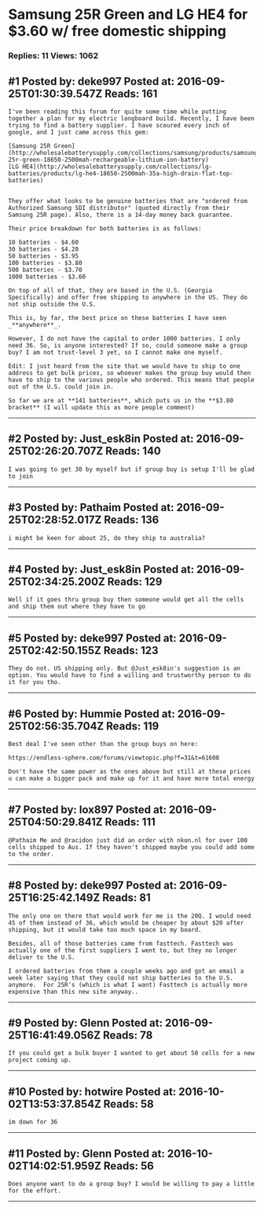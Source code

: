 # Samsung 25R Green and LG HE4 for $3.60 w/ free domestic shipping

### Replies: 11 Views: 1062

## \#1 Posted by: deke997 Posted at: 2016-09-25T01:30:39.547Z Reads: 161

```
I've been reading this forum for quite some time while putting together a plan for my electric longboard build. Recently, I have been trying to find a battery supplier. I have scoured every inch of google, and I just came across this gem:

[Samsung 25R Green](http://wholesalebatterysupply.com/collections/samsung/products/samsung-25r-green-18650-2500mah-rechargeable-lithium-ion-battery)
[LG HE4](http://wholesalebatterysupply.com/collections/lg-batteries/products/lg-he4-18650-2500mah-35a-high-drain-flat-top-batteries)


They offer what looks to be genuine batteries that are "ordered from Authorized Samsung SDI distributor" (quoted directly from their Samsung 25R page). Also, there is a 14-day money back guarantee. 

Their price breakdown for both batteries is as follows:

10 batteries - $4.60
30 batteries - $4.20
50 batteries - $3.95
100 batteries - $3.80
500 batteries - $3.70
1000 batteries - $3.60

On top of all of that, they are based in the U.S. (Georgia Specifically) and offer free shipping to anywhere in the US. They do not ship outside the U.S.

This is, by far, the best price on these batteries I have seen _**anywhere**_.

However, I do not have the capital to order 1000 batteries. I only need 36. So, is anyone interested? If so, could someone make a group buy? I am not trust-level 3 yet, so I cannot make one myself.

Edit: I just heard from the site that we would have to ship to one address to get bulk prices, so whoever makes the group buy would then have to ship to the various people who ordered. This means that people out of the U.S. could join in.

So far we are at **141 batteries**, which puts us in the **$3.80 bracket** (I will update this as more people comment)
```

---
## \#2 Posted by: Just_esk8in Posted at: 2016-09-25T02:26:20.707Z Reads: 140

```
I was going to get 30 by myself but if group buy is setup I'll be glad to join
```

---
## \#3 Posted by: Pathaim Posted at: 2016-09-25T02:28:52.017Z Reads: 136

```
i might be keen for about 25, do they ship to australia?
```

---
## \#4 Posted by: Just_esk8in Posted at: 2016-09-25T02:34:25.200Z Reads: 129

```
Well if it goes thru group buy then someone would get all the cells and ship them out where they have to go
```

---
## \#5 Posted by: deke997 Posted at: 2016-09-25T02:42:50.155Z Reads: 123

```
They do not. US shipping only. But @Just_esk8in's suggestion is an option. You would have to find a willing and trustworthy person to do it for you tho.
```

---
## \#6 Posted by: Hummie Posted at: 2016-09-25T02:56:35.704Z Reads: 119

```
Best deal I've seen other than the group buys on here:

https://endless-sphere.com/forums/viewtopic.php?f=31&t=61608

Don't have the same power as the ones above but still at these prices u can make a bigger pack and make up for it and have more total energy
```

---
## \#7 Posted by: lox897 Posted at: 2016-09-25T04:50:29.841Z Reads: 111

```
@Pathaim Me and @racidon just did an order with nkon.nl for over 100 cells shipped to Aus. If they haven't shipped maybe you could add some to the order.
```

---
## \#8 Posted by: deke997 Posted at: 2016-09-25T16:25:42.149Z Reads: 81

```
The only one on there that would work for me is the 20Q. I would need 45 of them instead of 36, which would be cheaper by about $20 after shipping, but it would take too much space in my board. 

Besides, all of those batteries came from fasttech. Fasttech was actually one of the first suppliers I went to, but they no longer deliver to the U.S.

I ordered batteries from them a couple weeks ago and got an email a week later saying that they could not ship batteries to the U.S. anymore.  For 25R's (which is what I want) Fasttech is actually more expensive than this new site anyway..
```

---
## \#9 Posted by: Glenn Posted at: 2016-09-25T16:41:49.056Z Reads: 78

```
If you could get a bulk buyer I wanted to get about 50 cells for a new project coming up.
```

---
## \#10 Posted by: hotwire Posted at: 2016-10-02T13:53:37.854Z Reads: 58

```
im down for 36
```

---
## \#11 Posted by: Glenn Posted at: 2016-10-02T14:02:51.959Z Reads: 56

```
Does anyone want to do a group buy? I would be willing to pay a little for the effort.
```

---
